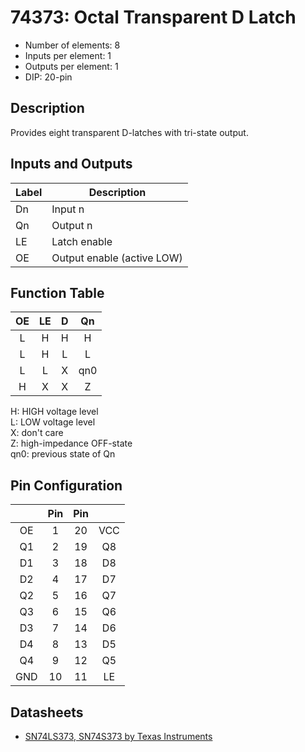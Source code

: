 # 74373: Octal Transparent D Latch

- Number of elements: 8
- Inputs per element: 1
- Outputs per element: 1
- DIP: 20-pin

## Description

Provides eight transparent D-latches with tri-state output.

## Inputs and Outputs

| Label | Description                |
|:----- | -------------------------- |
| Dn    | Input n                    |
| Qn    | Output n                   |
| LE    | Latch enable               |
| OE    | Output enable (active LOW) |

## Function Table

| OE  | LE  | D   | Qn  |
|:---:|:---:|:---:|:---:|
| L   | H   | H   | H   |
| L   | H   | L   | L   |
| L   | L   | X   | qn0 |
| H   | X   | X   | Z   |

H: HIGH voltage level  
L: LOW voltage level  
X: don't care  
Z: high-impedance OFF-state  
qn0: previous state of Qn  

## Pin Configuration

|     | Pin | Pin |     |
|:---:|:---:|:---:|:---:|
| OE  |   1 |  20 | VCC |
| Q1  |   2 |  19 | Q8  |
| D1  |   3 |  18 | D8  |
| D2  |   4 |  17 | D7  |
| Q2  |   5 |  16 | Q7  |
| Q3  |   6 |  15 | Q6  |
| D3  |   7 |  14 | D6  |
| D4  |   8 |  13 | D5  |
| Q4  |   9 |  12 | Q5  |
| GND |  10 |  11 | LE  |

## Datasheets

- [SN74LS373, SN74S373 by Texas Instruments](http://www.farnell.com/datasheets/1965578.pdf)
